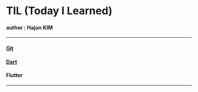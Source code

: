 # TIL (Today I Learned)
#### author : Hajun KIM

<hr/>  

#### [Git](https://github.com/algochemy/TIL/tree/main/Git/git.md)

#### [Dart](https://github.com/algochemy/TIL/tree/main/Dart)

#### Flutter

<hr/>
